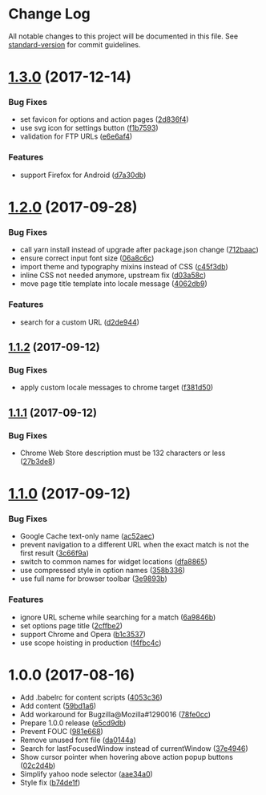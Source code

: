 # Change Log

All notable changes to this project will be documented in this file. See [standard-version](https://github.com/conventional-changelog/standard-version) for commit guidelines.

<a name="1.3.0"></a>
# [1.3.0](https://github.com/dessant/view-page-archive/compare/v1.2.0...v1.3.0) (2017-12-14)


### Bug Fixes

* set favicon for options and action pages ([2d836f4](https://github.com/dessant/view-page-archive/commit/2d836f4))
* use svg icon for settings button ([f1b7593](https://github.com/dessant/view-page-archive/commit/f1b7593))
* validation for FTP URLs ([e6e6af4](https://github.com/dessant/view-page-archive/commit/e6e6af4))


### Features

* support Firefox for Android ([d7a30db](https://github.com/dessant/view-page-archive/commit/d7a30db))



<a name="1.2.0"></a>
# [1.2.0](https://github.com/dessant/view-page-archive/compare/v1.1.2...v1.2.0) (2017-09-28)


### Bug Fixes

* call yarn install instead of upgrade after package.json change ([712baac](https://github.com/dessant/view-page-archive/commit/712baac))
* ensure correct input font size ([06a8c6c](https://github.com/dessant/view-page-archive/commit/06a8c6c))
* import theme and typography mixins instead of CSS ([c45f3db](https://github.com/dessant/view-page-archive/commit/c45f3db))
* inline CSS not needed anymore, upstream fix ([d03a58c](https://github.com/dessant/view-page-archive/commit/d03a58c))
* move page title template into locale message ([4062db9](https://github.com/dessant/view-page-archive/commit/4062db9))


### Features

* search for a custom URL ([d2de944](https://github.com/dessant/view-page-archive/commit/d2de944))



<a name="1.1.2"></a>
## [1.1.2](https://github.com/dessant/view-page-archive/compare/v1.1.1...v1.1.2) (2017-09-12)


### Bug Fixes

* apply custom locale messages to chrome target ([f381d50](https://github.com/dessant/view-page-archive/commit/f381d50))



<a name="1.1.1"></a>
## [1.1.1](https://github.com/dessant/view-page-archive/compare/v1.1.0...v1.1.1) (2017-09-12)


### Bug Fixes

* Chrome Web Store description must be 132 characters or less ([27b3de8](https://github.com/dessant/view-page-archive/commit/27b3de8))



<a name="1.1.0"></a>
# [1.1.0](https://github.com/dessant/view-page-archive/compare/v1.0.0...v1.1.0) (2017-09-12)


### Bug Fixes

* Google Cache text-only name ([ac52aec](https://github.com/dessant/view-page-archive/commit/ac52aec))
* prevent navigation to a different URL when the exact match is not the first result ([3c66f9a](https://github.com/dessant/view-page-archive/commit/3c66f9a))
* switch to common names for widget locations ([dfa8865](https://github.com/dessant/view-page-archive/commit/dfa8865))
* use compressed style in option names ([358b336](https://github.com/dessant/view-page-archive/commit/358b336))
* use full name for browser toolbar ([3e9893b](https://github.com/dessant/view-page-archive/commit/3e9893b))


### Features

* ignore URL scheme while searching for a match ([6a9846b](https://github.com/dessant/view-page-archive/commit/6a9846b))
* set options page title ([2cffbe2](https://github.com/dessant/view-page-archive/commit/2cffbe2))
* support Chrome and Opera ([b1c3537](https://github.com/dessant/view-page-archive/commit/b1c3537))
* use scope hoisting in production ([f4fbc4c](https://github.com/dessant/view-page-archive/commit/f4fbc4c))



<a name="1.0.0"></a>
# 1.0.0 (2017-08-16)

* Add .babelrc for content scripts ([4053c36](https://github.com/dessant/view-page-archive/commit/4053c36))
* Add content ([59bd1a6](https://github.com/dessant/view-page-archive/commit/59bd1a6))
* Add workaround for Bugzilla@Mozilla#1290016 ([78fe0cc](https://github.com/dessant/view-page-archive/commit/78fe0cc))
* Prepare 1.0.0 release ([e5cd9db](https://github.com/dessant/view-page-archive/commit/e5cd9db))
* Prevent FOUC ([981e668](https://github.com/dessant/view-page-archive/commit/981e668))
* Remove unused font file ([da0144a](https://github.com/dessant/view-page-archive/commit/da0144a))
* Search for lastFocusedWindow instead of currentWindow ([37e4946](https://github.com/dessant/view-page-archive/commit/37e4946))
* Show cursor pointer when hovering above action popup buttons ([02c2d4b](https://github.com/dessant/view-page-archive/commit/02c2d4b))
* Simplify yahoo node selector ([aae34a0](https://github.com/dessant/view-page-archive/commit/aae34a0))
* Style fix ([b74de1f](https://github.com/dessant/view-page-archive/commit/b74de1f))
